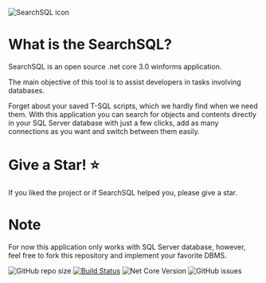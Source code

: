 ![SearchSQL icon](https://github.com/fernando-goncalves92/SearchSQL/blob/master/SearchSQL/images/icons/searchSQL.ico) 

What is the SearchSQL?
=====================
SearchSQL is an open source .net core 3.0 winforms application.

The main objective of this tool is to assist developers in tasks involving databases. 

Forget about your saved T-SQL scripts, which we hardly find when we need them. With this application you can search for objects and contents directly in your SQL Server database with just a few clicks, add as many connections as you want and switch between them easily.

Give a Star! ⭐
=====================
If you liked the project or if SearchSQL helped you, please give a star.

Note
=====================
For now this application only works with SQL Server database, however, feel free to fork this repository and implement your favorite DBMS.

![GitHub repo size](https://img.shields.io/github/repo-size/fernando-goncalves92/SearchSQL) 
[![Build Status](https://img.shields.io/appveyor/ci/thiagoloureiro/netcore-jwt-integrator-extension/master.svg)](https://ci.appveyor.com/project/thiagoloureiro/netcore-jwt-integrator-extension)
![Net Core Version](https://img.shields.io/badge/.net%20core-3.0-blueviolet)
![GitHub issues](https://img.shields.io/github/issues/fernando-goncalves92/SearchSQL)
